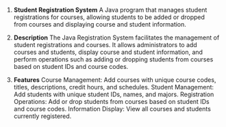 1. **Student Registration System**
A Java program that manages student registrations for courses, allowing students to be added or dropped from courses and displaying course and student information.

2. **Description**
The Java Registration System facilitates the management of student registrations and courses.
It allows administrators to add courses and students, display course and student information, and perform operations such as adding or dropping students from courses based on student IDs and course codes.

3. **Features**
  Course Management:   Add courses with unique course codes, titles, descriptions, credit hours, and schedules.
  Student Management:   Add students with unique student IDs, names, and majors.
  Registration Operations:   Add or drop students from courses based on student IDs and course codes.
  Information Display:   View all courses and students currently registered.
